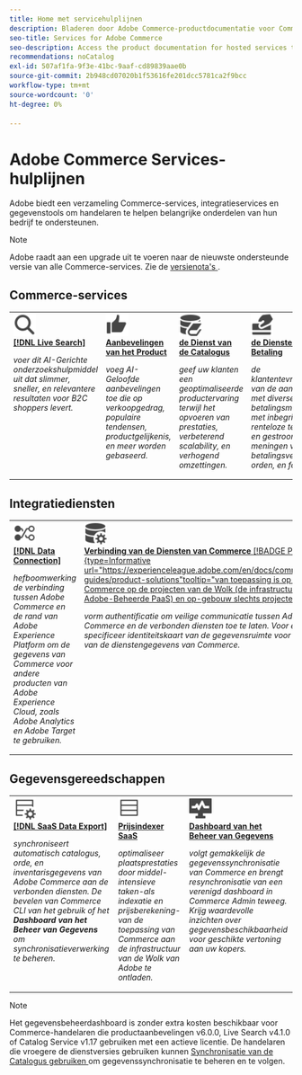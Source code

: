 ```yaml
---
title: Home met servicehulplijnen
description: Bladeren door Adobe Commerce-productdocumentatie voor Commerce SaaS Services
seo-title: Services for Adobe Commerce
seo-description: Access the product documentation for hosted services that help Adobe Commerce merchants support key components of their business.
recommendations: noCatalog
exl-id: 507af1fa-9f3e-41bc-9aaf-cd89839aae0b
source-git-commit: 2b948cd07020b1f53616fe201dcc5781ca2f9bcc
workflow-type: tm+mt
source-wordcount: '0'
ht-degree: 0%

---
```


# Adobe Commerce Services-hulplijnen

Adobe biedt een verzameling Commerce-services, integratieservices en gegevenstools om handelaren te helpen belangrijke onderdelen van hun bedrijf te ondersteunen.

>[!NOTE]
>
>Adobe raadt aan een upgrade uit te voeren naar de nieuwste ondersteunde versie van alle Commerce-services. Zie de [ versienota&#39;s ](release-notes-all.md).

## Commerce-services

<table style="table-layout:fixed">
<tr style="border: 0;">
   <td valign="top">
      <a href="../live-search//overview.md">
      <img alt="Zoeken" src="../assets/icons/Magnify.svg" width="40">
      </a>
      <div>
         <a href="../live-search//overview.md">
         <strong>[!DNL Live Search]</strong>
         </a>
      </div>
      <p>
         <em> voer dit AI-Gerichte onderzoekshulpmiddel uit dat slimmer, sneller, en relevantere resultaten voor B2C shoppers levert.</em>
      </p>
   </td>
   <td valign="top">
      <a href="../product-recommendations/overview.md">
      <img alt="ThumbsUp" src="../assets/icons/ThumbUp.svg" width="40">
      </a>
      <div>
         <a href="../product-recommendations/overview.md">
         <strong> Aanbevelingen van het Product </strong>
         </a>
      </div>
      <p>
         <em> voeg AI-Geloofde aanbevelingen toe die op verkoopgedrag, populaire tendensen, productgelijkenis, en meer worden gebaseerd.</em>
      </p>
   </td>
   <td valign="top">
      <a href="../catalog-service/overview.md">
      <img alt="Catalogusgegevens voor verbonden services" src="../assets/icons/DataBook.svg" width="40">
      </a>
      <div>
         <a href="../catalog-service/overview.md">
         <strong> de Dienst van de Catalogus </strong>
         </a>
      </div>
      <p>
         <em> geef uw klanten een geoptimaliseerde productervaring terwijl het opvoeren van prestaties, verbeterend scalability, en verhogend omzettingen.</em>
      </p>
   </td>
   <td valign="top">
      <a href="../payment-services/guide-overview.md">
      <img alt="Creditcardbetalingen" src="../assets/icons/CreditCard.svg" width="40">
      </a>
      <div>
         <a href="../payment-services/guide-overview.md">
         <strong> de Diensten van de Betaling </strong>
         </a>
      </div>
      <p>
         <em> de klantentevredenheid van de aandrijving met diverse betalingsmethodes, met inbegrip van renteloze termijnen, en gestroomlijnde meningen van betalingsverwerking, orden, en facturen.</em>
      </p>
   </td>
</tr>
</table>

## Integratiediensten

<table style="table-layout:fixed">
<tr style="border: 0;">
   <td valign="top">
      <a href="../data-connection/overview.md">
      <img alt="Gegevens overbrengen naar platform" src="../assets/icons/TransferToPlatform.svg" width="40">
      </a>
      <div>
         <a href="../data-connection/overview.md">
         <strong>[!DNL Data Connection]</strong>
         </a>
      </div>
      <p>
         <em> hefboomwerking de verbinding tussen Adobe Commerce en de rand van Adobe Experience Platform om de gegevens van Commerce voor andere producten van Adobe Experience Cloud, zoals Adobe Analytics en Adobe Target te gebruiken.</em>
      </p>
   </td>
   <td valign="top">
      <a href="../landing/saas.md">
      <img alt="ThumbsUp" src="../assets/icons/DataSetting.svg" width="40">
      </a>
      <div>
          <a href="../landing/saas.md">
         <strong> Verbinding van de Diensten van Commerce </strong> [!BADGE PaaS slechts] {type=Informative url="https://experienceleague.adobe.com/en/docs/commerce/user-guides/product-solutions"tooltip="van toepassing is op Adobe Commerce op de projecten van de Wolk (de infrastructuur van Adobe-Beheerde PaaS) en op-gebouw slechts projecten."}
         </a>
      </div>
      <p>
         <em> vorm authentificatie om veilige communicatie tussen Adobe Commerce en de verbonden diensten toe te laten. Voor elke milieu, specificeer identiteitskaart van de gegevensruimte voor de opslag van de dienstengegevens van Commerce.</em>
      </p>
   </td>
</tr>
</table>

## Gegevensgereedschappen

<table style="table-layout:fixed">
<tr style="border: 0;">
   <td valign="top">
       <a href="../data-export/overview.md">
      <img alt="Beheer van SaaS-gegevensuitvoer" src="../assets/icons/FeedManagement.svg" width="40">
      </a>
      <div>
         <a href="../data-export/overview.md">
         <strong>[!DNL SaaS Data Export]</strong>
         </a>
      </div>
      <p>
         <em> synchroniseert automatisch catalogus, orde, en inventarisgegevens van Adobe Commerce aan de verbonden diensten. De bevelen van Commerce CLI van het gebruik of het <strong> Dashboard van het Beheer van Gegevens </strong> om synchronisatieverwerking te beheren.</em>
      </p>
   </td>
   <td valign="top">
      <a href="../price-index/price-indexing.md">
      <img alt="Productprijzen" src="../assets/icons/Feed.svg" width="40">
      </a>
      <div>
          <a href="../price-index/price-indexing.md">
         <strong> Prijsindexer SaaS </strong>
         </a>
      </div>
      <p>
         <em> optimaliseer plaatsprestaties door middel-intensieve taken-als indexatie en prijsberekening-van de toepassing van Commerce aan de infrastructuur van de Wolk van Adobe te ontladen.</em>
      </p>
   </td>
   <td valign="top">
      <a href="https://experienceleague.adobe.com/en/docs/commerce-admin/systems/data-transfer/data-dashboard" target="_blank">
      <img alt="Gegevenssynchronisatie controleren" src="../assets/icons/Monitoring.svg" width="40">
      </a>
      <div>
          <a href="https://experienceleague.adobe.com/en/docs/commerce-admin/systems/data-transfer/data-dashboard" target="_blank">
         <strong> Dashboard van het Beheer van Gegevens </strong>
         </a>
      </div>
      <p>
         <em> volgt gemakkelijk de gegevenssynchronisatie van Commerce en brengt resynchronisatie van een verenigd dashboard in Commerce Admin teweeg. Krijg waardevolle inzichten over gegevensbeschikbaarheid voor geschikte vertoning aan uw kopers.</em>
      </p>
   </td>
</table>

>[!NOTE]
>
>Het gegevensbeheerdashboard is zonder extra kosten beschikbaar voor Commerce-handelaren die productaanbevelingen v6.0.0, Live Search v4.1.0 of Catalog Service v1.17 gebruiken met een actieve licentie. De handelaren die vroegere de dienstversies gebruiken kunnen [ Synchronisatie van de Catalogus gebruiken ](../landing/catalog-sync.md) om gegevenssynchronisatie te beheren en te volgen.
